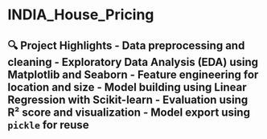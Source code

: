 # INDIA_House_Pricing
## 🔍 Project Highlights - Data preprocessing and cleaning - Exploratory Data Analysis (EDA) using Matplotlib and Seaborn - Feature engineering for location and size - Model building using **Linear Regression** with Scikit-learn - Evaluation using R² score and visualization - Model export using `pickle` for reuse
